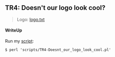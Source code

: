 ## TR4: Doesn't our logo look cool?

> Logo: [logo.txt](./lib/logo.txt)

#### WriteUp

Run my [script](./scripts/TR4-Doesnt_our_logo_look_cool.pl):

`$ perl 'scripts/TR4-Doesnt_our_logo_look_cool.pl'`

